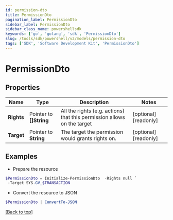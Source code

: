 ```yaml
---
id: permission-dto
title: PermissionDto
pagination_label: PermissionDto
sidebar_label: PermissionDto
sidebar_class_name: powershellsdk
keywords: ['go', 'golang', 'sdk', 'PermissionDto'] 
slug: /tools/sdk/powershell/v3/models/permission-dto
tags: ['SDK', 'Software Development Kit', 'PermissionDto']
---
```



# PermissionDto

## Properties

Name | Type | Description | Notes
------------ | ------------- | ------------- | -------------
**Rights** |  Pointer to **[]String** | All the rights (e.g. actions) that this permission allows on the target | [optional] [readonly] 
**Target** |  Pointer to **String** | The target the permission would grants rights on. | [optional] [readonly] 

## Examples

- Prepare the resource
```powershell
$PermissionDto = Initialize-PermissionDto  -Rights null `
 -Target SYS.GV_$TRANSACTION
```

- Convert the resource to JSON
```powershell
$PermissionDto | ConvertTo-JSON
```


[[Back to top]](#) 

